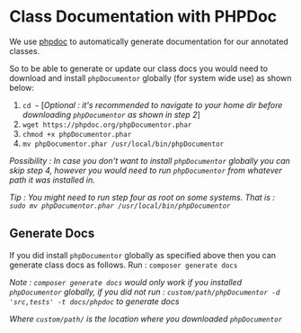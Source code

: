# Class Documentation with PHPDoc 

We use [phpdoc](phpdoc.org) to automatically generate documentation for our annotated classes.

So to be able to generate or update our class docs you would need to download and install `phpDocumentor` globally (for system wide use) as shown below:

1. `cd ~` [*Optional : it's recommended to navigate to your home dir before downloading `phpDocumentor` as shown in step 2*]
2. `wget https://phpdoc.org/phpDocumentor.phar`
3. `chmod +x phpDocumentor.phar`
4. `mv phpDocumentor.phar /usr/local/bin/phpDocumentor`

*Possibility : In case you don't want to install `phpDocumentor` globally you can skip step 4, however you would need to run `phpDocumentor` from whatever path it was installed in.*

*Tip : You might need to run step four as root on some systems. That is : `sudo mv phpDocumentor.phar /usr/local/bin/phpDocumentor`*

## Generate Docs

If you did install `phpDocumentor` globally as specified above then you can generate class docs as follows.
Run : `composer generate docs`



*Note : `composer generate docs` would only work if you installed `phpDocumentor` globally, if you did not run : `custom/path/phpDocumentor -d 'src,tests' -t docs/phpdoc` to generate docs*

*Where `custom/path/`  is the location where you downloaded `phpDocumentor`*

